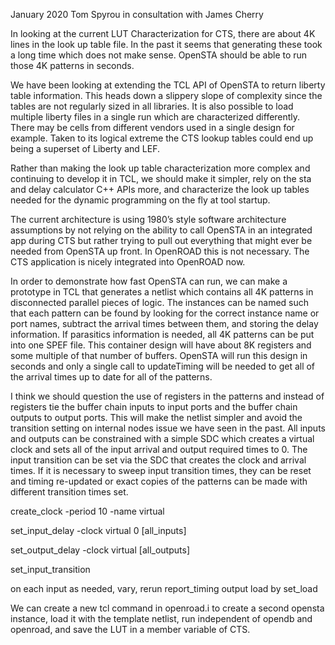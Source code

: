 January 2020
Tom Spyrou in consultation with James Cherry

In looking at the current LUT Characterization for CTS, there are about 4K lines in the look up table file. In the past it seems that generating these took a long time which does not make sense. OpenSTA should be able to run those 4K patterns in seconds.

We have been looking at extending the TCL API of OpenSTA to return liberty table information. This heads down a slippery slope of complexity since the tables are not regularly sized in all libraries. It is also possible to load multiple liberty files in a single run which are characterized differently. There may be cells from different vendors used in a single design for example. Taken to its logical extreme the CTS lookup tables could end up being a superset of Liberty and LEF.

Rather than making the look up table characterization more complex and continuing to develop it in TCL, we should make it simpler, rely on the sta and delay calculator C++ APIs more, and characterize the look up tables needed for the dynamic programming on the fly at tool startup. 

The current architecture is using 1980’s style software architecture assumptions by not relying on the ability to call OpenSTA in an integrated app during CTS but rather trying to pull out everything that might ever be needed from OpenSTA up front. In OpenROAD this is not necessary. The CTS application is nicely integrated into OpenROAD now.

In order to demonstrate how fast OpenSTA can run, we can make a prototype in TCL that generates a netlist which contains all 4K patterns in disconnected parallel pieces of logic. The instances can be named such that each pattern can be found by looking for the correct instance name or port names, subtract the arrival times between them, and storing the delay information. If parasitics information is needed, all 4K patterns can be put into one SPEF file. This container design will have about 8K registers and some multiple of that number of buffers. OpenSTA will run this design in seconds and only a single call to updateTiming will be needed to get all of the arrival times up to date for all of the patterns.

I think we should question the use of registers in the patterns and instead of registers tie the buffer chain inputs to input ports and the buffer chain outputs to output ports. This will make the netlist simpler and avoid the transition setting on internal nodes issue we have seen in the past. All inputs and outputs can be constrained with a simple SDC which creates a virtual clock and sets all of the input arrival and output required times to 0. The input transition can be set via the SDC that creates the clock and arrival times. If it is necessary to sweep input transition times, they can be reset and timing re-updated or exact copies of the patterns can be made with different transition times set. 

create_clock -period 10 -name virtual

set_input_delay -clock virtual 0 [all_inputs]

set_output_delay -clock virtual [all_outputs]

set_input_transition 

on each input as needed, vary, rerun report_timing
output load by set_load


We can create a new tcl command in openroad.i to create a second opensta instance, load it with the template netlist, run independent of opendb and openroad, and save the LUT in a member variable of CTS.

